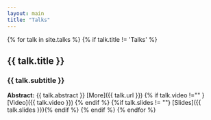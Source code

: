 ```yaml
---
layout: main
title: "Talks" 
---
```


{% for talk in site.talks %}
{% if talk.title != 'Talks' %}
## {{ talk.title }}
### {{ talk.subtitle }}
**Abstract:**
{{ talk.abstract }}
[More]({{ talk.url }}) {% if talk.video !="" } [Video]({{ talk.video }}) {% endif %} {%if talk.slides != ""} [Slides]({{ talk.slides }}){% endif %}
{% endif %}
{% endfor %}
